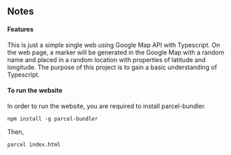 ## Notes

#### Features

This is just a simple single web using Google Map API with Typescript. On the web page, a marker will be generated in the Google Map with a random name and placed in a random location with properties of latitude and longitude. The purpose of this project is to gain a basic understanding of Typescript.

#### To run the website

In order to run the website, you are required to install parcel-bundler.

```
npm install -g parcel-bundler
```

Then, 

```
parcel index.html
```

